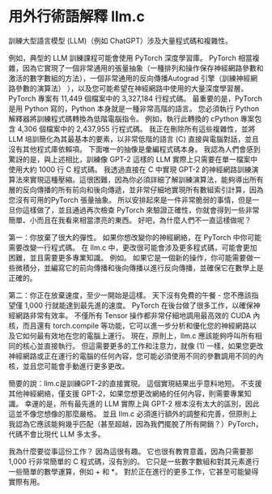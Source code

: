 # 用外行術語解釋 llm.c

訓練大型語言模型 (LLM)（例如 ChatGPT）涉及大量程式碼和複雜性。

例如，典型的 LLM 訓練課程可能會使用 PyTorch 深度學習庫。 PyTorch 相當複雜，因為它實現了一個非常通用的張量抽象（一種排列和操作保存神經網路參數和激活的數字數組的方法），一個非常通用的反向傳播Autograd 引擎（訓練神經網路參數的演算法） ），以及您可能希望在神經網路中使用的大量深度學習層。 PyTorch 專案有 11,449 個檔案中的 3,327,184 行程式碼。
最重要的是，PyTorch 是用 Python 寫的，Python 本身就是一種非常高階的語言。 您必須執行 Python 解釋器將訓練程式碼轉換為低階電腦指令。 例如，執行此轉換的 cPython 專案包含 4,306 個檔案中的 2,437,955 行程式碼。
我正在刪除所有這些複雜性，並將 LLM 培訓簡化為其最基本的要素，以非常低階的語言 (C) 直接與電腦對話，並且沒有其他程式庫依賴項。 下面唯一的抽像是彙編程式碼本身。 我認為人們會感到驚訝的是，與上述相比，訓練像 GPT-2 這樣的 LLM 實際上只需要在單一檔案中使用大約 1000 行 C 程式碼。 我透過直接在 C 中實現 GPT-2 的神經網路訓練演算法來實現這種壓縮。這很困難，因為你必須詳細了解訓練演算法，能夠導出所有層的反向傳播的所有前向和後向傳遞，並非常仔細地實現所有數組索引計算，因為您沒有可用的PyTorch 張量抽象。 所以安排起來是一件非常脆弱的事情，但是一旦你這樣做了，並且通過再次檢查 PyTorch 來驗證正確性，你就會得到一些非常簡單、小而且在我看來相當漂亮的東西。
好吧，為什麼人們不一直這樣做呢？

第一：你放棄了很大的彈性。 如果你想改變你的神經網絡，在 PyTorch 中你可能需要改變一行程式碼。 在 llm.c 中，更改很可能會涉及更多程式碼，可能會更加困難，並且需要更多專業知識。 例如。 如果它是一個新的操作，你可能需要做一些微積分，並編寫它的前向傳播和後向傳播以進行反向傳播，並確保它在數學上是正確的。

第二：你正在放棄速度，至少一開始是這樣。 天下沒有免費的午餐 - 您不應該指望僅 1,000 行就能達到最先進的速度。 PyTorch 在後台做了很多工作，以確保神經網路非常有效率。 不僅所有 Tensor 操作都非常仔細地調用最高效的 CUDA 內核，而且還有 torch.compile 等功能，它可以進一步分析和優化您的神經網路以及它如何最有效地在您的電腦上運行。 現在，原則上，llm.c 應該能夠呼叫所有相同的核心並直接執行。 但這需要更多的工作和注意力，就像 (1) 一樣，如果您更改神經網路或正在運行的電腦的任何內容，您可能必須使用不同的參數調用不同的內核，並且您可能會手動進行更多更改。

簡要的說：llm.c是訓練GPT-2的直接實現。 這個實現結果出乎意料地短。 不支援其他神經網絡，僅支援 GPT-2，如果您想更改網絡的任何內容，則需要專業知識。 幸運的是，所有最先進的 LLM 實際上與 GPT-2 根本沒有太大的區別，因此這並不像您想像的那麼嚴格。 並且 llm.c 必須進行額外的調整和完善，但原則上我認為它應該能夠幾乎匹配（甚至超越，因為我們擺脫了所有開銷？）PyTorch，代碼不會比現代 LLM 多太多。

我為什麼要從事這份工作？ 因為這很有趣。 它也很有教育意義，因為只需要那 1,000 行非常簡單的 C 程式碼，沒有別的。 它只是一些數字數組和對其元素進行一些簡單的數學運算，例如 + 和 *。 對於正在進行的更多工作，它甚至可能變得實際有用。
